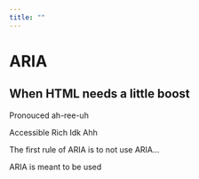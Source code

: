 ```yaml
---
title: ""
---
```


# ARIA
<h2 class="subheading">When HTML needs a little boost</h2>

Pronouced ah-ree-uh

Accessible Rich Idk Ahh

The first rule of ARIA is to not use ARIA...

ARIA is meant to be used 
